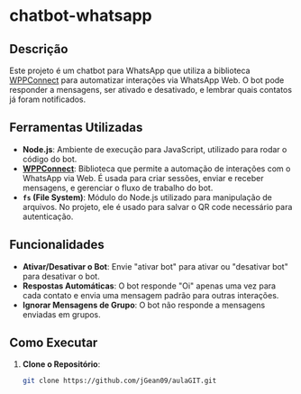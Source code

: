 # chatbot-whatsapp

## Descrição

Este projeto é um chatbot para WhatsApp que utiliza a biblioteca [WPPConnect](https://github.com/wppconnect-team/wppconnect) para automatizar interações via WhatsApp Web. O bot pode responder a mensagens, ser ativado e desativado, e lembrar quais contatos já foram notificados.

## Ferramentas Utilizadas

- **Node.js**: Ambiente de execução para JavaScript, utilizado para rodar o código do bot.
- **[WPPConnect](https://github.com/wppconnect-team/wppconnect)**: Biblioteca que permite a automação de interações com o WhatsApp via Web. É usada para criar sessões, enviar e receber mensagens, e gerenciar o fluxo de trabalho do bot.
- **`fs` (File System)**: Módulo do Node.js utilizado para manipulação de arquivos. No projeto, ele é usado para salvar o QR code necessário para autenticação.

## Funcionalidades

- **Ativar/Desativar o Bot**: Envie "ativar bot" para ativar ou "desativar bot" para desativar o bot.
- **Respostas Automáticas**: O bot responde "Oi" apenas uma vez para cada contato e envia uma mensagem padrão para outras interações.
- **Ignorar Mensagens de Grupo**: O bot não responde a mensagens enviadas em grupos.

## Como Executar

1. **Clone o Repositório**:
   ```bash
   git clone https://github.com/jGean09/aulaGIT.git
